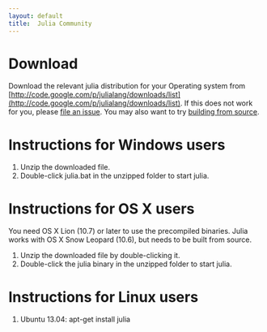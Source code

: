 ```yaml
---
layout: default
title:  Julia Community
---
```


# Download

Download the relevant julia distribution for your Operating system from [http://code.google.com/p/julialang/downloads/list](http://code.google.com/p/julialang/downloads/list). If this does not work for you, please [file an issue](https://github.com/JuliaLang/julia/issues). You may also want to try [building from source](https://github.com/JuliaLang/julia).

# Instructions for Windows users

1. Unzip the downloaded file.
2. Double-click julia.bat in the unzipped folder to start julia.

# Instructions for OS X users

You need OS X Lion (10.7) or later to use the precompiled binaries. Julia works with OS X Snow Leopard (10.6), but needs to be built from source.

1. Unzip the downloaded file by double-clicking it.
2. Double-click the julia binary in the unzipped folder to start julia.

# Instructions for Linux users

1. Ubuntu 13.04: apt-get install julia

